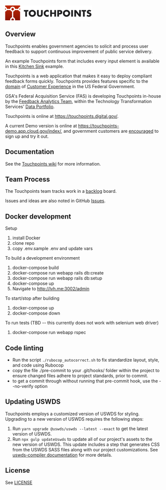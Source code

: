 ![Touchpoints Logo](https://github.com/GSA/touchpoints/blob/main/app/assets/images/touchpoints-logo-@2x.png?raw=true)

## Overview

Touchpoints enables government agencies
to solicit and process user feedback to
support continuous improvement of public service delivery.

An example Touchpoints form that includes every input element
is available in this
[Kitchen Sink](https://touchpoints.app.cloud.gov/touchpoints/34d93e4e/submit)
example.

Touchpoints is a web application
that makes it easy to deploy
compliant feedback forms quickly.
Touchpoints provides features specific to the
[domain](https://en.wikipedia.org/wiki/Domain-driven_design/) of
[Customer Experience](https://www.performance.gov/cx/)
in the US Federal Government.

GSA's Federal Acquisition Service (FAS) is developing Touchpoints in-house by the
[Feedback Analytics Team](mailto:feedback-analytics@gsa.gov),
within the Technology Transformation Services'
[Data Portfolio](https://www.gsa.gov/about-us/organization/federal-acquisition-service/technology-transformation-services/tts-solutions#data).

Touchpoints is online at <https://touchpoints.digital.gov/>.

A current Demo version is online at <https://touchpoints-demo.app.cloud.gov/index/>,
and government customers are [encouraged](https://github.com/GSA/touchpoints/wiki/Touchpoints-Demo-Environment/) to sign up and try it out.

## Documentation

See the [Touchpoints wiki](https://github.com/gsa/touchpoints/wiki) for more information.

## Team Process

The Touchpoints team tracks work in a [backlog](https://en.wikipedia.org/wiki/Kanban) board.

Issues and ideas are also noted in GitHub [Issues](https://github.com/gsa/touchpoints/issues).

## Docker development

Setup

1. install Docker
2. clone repo
3. copy .env.sample .env and update vars

To build a development environment

1. docker-compose build
2. docker-compose run webapp rails db:create
3. docker-compose run webapp rails db:setup
4. docker-compose up
5. Navigate to http://lvh.me:3002/admin

To start/stop after building
1. docker-compose up
2. docker-compose down

To run tests (TBD -- this currently does not work with selenium web driver)
1. docker-compose run webapp rspec

## Code linting
- Run the script `./rubocop_autocorrect.sh` to fix standardize layout, style, and code using Rubocop
- copy the file ./pre-commit to your .git/hooks/ folder within the project to ensure changed files adhere to project standards, prior to commit.
- to get a commit through without running that pre-commit hook, use the --no-verify option

## Updating USWDS
Touchpoints employs a customized version of USWDS for styling. Upgrading to a new version of USWDS requires the following steps:
1. Run `yarn upgrade @uswds/uswds --latest --exact` to get the latest version of USWDS.
2. Run `npx gulp updateUswds` to update all of our project's assets to the new version of USWDS. This update includes
a step that generates CSS from the USWDS SASS files along with our project customizations. See [uswds-compiler documentation](https://designsystem.digital.gov/documentation/getting-started/developers/phase-two-compile/#introducing-uswds-compile-2)
for more details.

## License

See [LICENSE](LICENSE.md)
